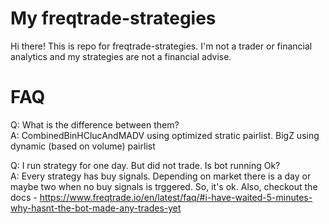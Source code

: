 # My freqtrade-strategies

Hi there!
This is repo for freqtrade-strategies. I'm not a trader or financial analytics and my strategies are not a financial advise.

# FAQ

 Q: What is the difference between them?  
 A: CombinedBinHClucAndMADV using optimized stratic pairlist. BigZ using dynamic (based on volume) pairlist

 Q: I run strategy for one day. But did not trade. Is bot running Ok?  
 A: Every strategy has buy signals. Depending on market there is a day or maybe two when no buy signals is trggered. So, it's ok. Also, checkout the docs - https://www.freqtrade.io/en/latest/faq/#i-have-waited-5-minutes-why-hasnt-the-bot-made-any-trades-yet  
